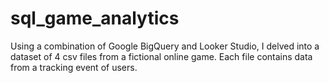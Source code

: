 # sql_game_analytics
Using a combination of Google BigQuery and Looker Studio, I delved into a dataset of 4 csv files from a fictional online game. Each file contains data from a tracking event of users.

